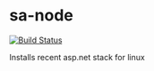 sa-node
=======

[![Build Status](https://travis-ci.org/softasap/sa-ruby.svg?branch=master)](https://travis-ci.org/softasap/sa-ruby)

Installs recent asp.net stack for linux

